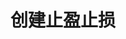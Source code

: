 ---
title: 创建止盈止损
position_number: 7
type: post
description: /v1/entrust/create-plan
parameters:
    -
        name: symbol
        type: string
        mandatory: false
        default: N/A
        description: 交易对
        ranges:
    -
        name: origQty
        type:
        mandatory: true
        default:
        description: 数量（张）
        ranges:
    -
        name: triggerProfitPrice
        type:
        mandatory: true
        default:
        description: 止盈触发价
        ranges:
    -
        name: triggerStopPrice
        type:
        mandatory: true
        default:
        description: 止损触发价
        ranges:
    -
        name: expireTime
        type:
        mandatory: true
        default:
        description: 过期时间
        ranges:
    -
        name: positionSide
        type:
        mandatory: true
        default:
        description: 仓位方向：LONG;SHORT
        ranges: LONG;SHORT
left_code_blocks:
    -
        code_block: "public void getKLine() {\r\n\tString text = HttpUtil.get(URL + \"/data/api/v1/getKLine?market=btc_usdt&type=1min&since=0\");\r\n\tSystem.out.println(text);\r\n}"
        title: Java
        language: java
right_code_blocks:
    -
        code_block: "{\n\t\"error\": {\n\t\t\"code\": \"\",\n\t\t\"msg\": \"\"\n\t},\n\t\"msgInfo\": \"\",\n\t\"result\": {},\n\t\"returnCode\": 0\n}"
        title: Response
        language: json
---